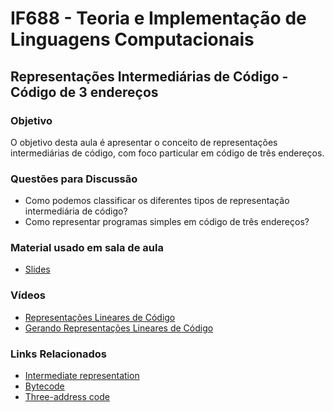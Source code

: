 # IF688 - Teoria e Implementação de Linguagens Computacionais

## Representações Intermediárias de Código - Código de 3 endereços

### Objetivo

O objetivo desta aula é apresentar o conceito de representações intermediárias de código, com foco particular em código de três endereços.

### Questões para Discussão

- Como podemos classificar os diferentes tipos de representação intermediária de código? 
- Como representar programas simples em código de três endereços?

### Material usado em sala de aula

- [Slides](https://drive.google.com/file/d/1D97NVIs6Uabq9u6NQb3OX7bGOyTEkTSB/view)

### Vídeos

- [Representações Lineares de Código](https://www.youtube.com/watch?v=OlSgNM7k6Vc)
- [Gerando Representações Lineares de Código](https://www.youtube.com/watch?v=T69WHa90QQs)

### Links Relacionados

- [Intermediate representation](https://en.wikipedia.org/wiki/Intermediate_representation)
- [Bytecode](https://en.wikipedia.org/wiki/Bytecode)
- [Three-address code](https://en.wikipedia.org/wiki/Three-address_code)
